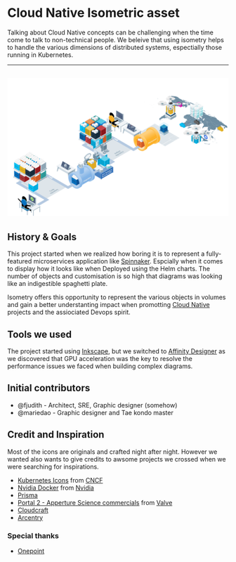# Cloud Native Isometric asset

Talking about Cloud Native concepts can be challenging when the time come to talk to non-technical people.
We beleive that using isometry helps to handle the various dimensions of distributed systems, espectially those running in Kubernetes.

---
![continuous delivery](./docs/media/continuous_delivery_v2.0.0.png)
---

## History & Goals

This project started when we realized how boring it is to represent a fully-featured microservices application like [Spinnaker](https://www.spinnaker.io). Espcially when it comes to display how it looks like when Deployed using the Helm charts.
The number of objects and customisation is so high that diagrams was looking like an indigestible spaghetti plate.

Isometry offers this opportunity to represent the various objects in volumes and gain a better understanting impact when promotting [Cloud Native](https://cncf.io) projects and the assiociated Devops spirit.

## Tools we used

The project started using [Inkscape](https://inkspace.org), but we switched to [Affinity Designer](https://affinity.serif.com) as we discovered that GPU acceleration was the key to resolve the performance issues we faced when building complex diagrams.

## Initial contributors

- @fjudith - Architect, SRE, Graphic designer (somehow)
- @mariedao - Graphic designer and Tae kondo master

## Credit and Inspiration 

Most of the icons are originals and crafted night after night.
However we wanted also wants to give credits to awsome projects we crossed when we were searching for inspirations.

- [Kubernetes Icons](https://github.com/kubernetes/community/tree/master/icons) from [CNCF](https://cncf.io)
- [Nvidia Docker](https://devblogs.nvidia.com/gpu-containers-runtime) from [Nvidia](https://nvidia.com)
- [Prisma](<https://www.prisma.io>)
- [Portal 2 - Apperture Science commercials](https://www.youtube.com/playlist?list=PL8kpaSMMKX77pkOQzuZfuL3wtX0kvKW3u) from [Valve](https://www.valve.com)
- [Cloudcraft](https://cloudcraft.com)
- [Arcentry](https://arcentry.com)

### Special thanks

- [Onepoint](https://groupeonepoint.com)
